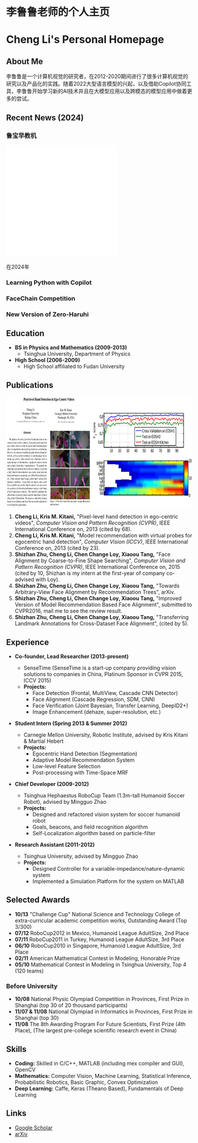 # 李鲁鲁老师的个人主页
# Cheng Li's Personal Homepage

## About Me

李鲁鲁是一个计算机视觉的研究者，在2012-2020期间进行了很多计算机视觉的研究以及产品化的实践。随着2022大型语言模型的兴起，以及借助Copilot协同工具，李鲁鲁开始学习新的AI技术并且在大模型应用以及跨模态的模型应用中做着更多的尝试。

## Recent News (2024)

### 鲁宝早教机

<iframe src="//player.bilibili.com/player.html?isOutside=true&aid=1255774167&bvid=BV1VJ4m1u7qZ&cid=1589334343&p=1" height="300" scrolling="no" border="0" frameborder="no" framespacing="0" allowfullscreen="true"></iframe>

在2024年

### Learning Python with Copilot

### FaceChain Competition


### New Version of Zero-Haruhi

## Education
- **BS in Physics and Mathematics (2009-2013)**
  - Tsinghua University, Department of Physics
- **High School (2006-2009)**
  - High School affiliated to Fudan University

## Publications

<img src="images/CVPR2023.jpg" alt="CVPR2023" height="300">

1. **Cheng Li, Kris M. Kitani,** "Pixel-level hand detection in ego-centric videos", *Computer Vision and Pattern Recognition (CVPR)*, IEEE International Conference on, 2013 (cited by 68).
2. **Cheng Li, Kris M. Kitani,** "Model recommendation with virtual probes for egocentric hand detection", *Computer Vision (ICCV)*, IEEE International Conference on, 2013 (cited by 23).
3. **Shizhan Zhu, Cheng Li, Chen Change Loy, Xiaoou Tang,** "Face Alignment by Coarse-to-Fine Shape Searching", *Computer Vision and Pattern Recognition (CVPR)*, IEEE International Conference on, 2015 (cited by 10, Shizhan is my intern at the first-year of company co-advised with Loy).
4. **Shizhan Zhu, Cheng Li, Chen Change Loy, Xiaoou Tang,** "Towards Arbitrary-View Face Alignment by Recommendation Trees", arXiv.
5. **Shizhan Zhu, Cheng Li, Chen Change Loy, Xiaoou Tang,** "Improved Version of Model Recommendation Based Face Alignment", submitted to CVPR2016, mail me to see the review result.
6. **Shizhan Zhu, Cheng Li, Chen Change Loy, Xiaoou Tang,** "Transferring Landmark Annotations for Cross-Dataset Face Alignment", (cited by 5).

## Experience
- **Co-founder, Lead Researcher (2013-present)**
  - SenseTime (SenseTime is a start-up company providing vision solutions to companies in China, Platinum Sponsor in CVPR 2015, ICCV 2015)
  - **Projects:**
    - Face Detection (Frontal, MultiView, Cascade CNN Detector)
    - Face Alignment (Cascade Regression, SDM, CNN)
    - Face Verification (Joint Bayesian, Transfer Learning, DeepID2+)
    - Image Enhancement (dehaze, super-resolution, etc.)

- **Student Intern (Spring 2013 & Summer 2012)**
  - Carnegie Mellon University, Robotic Institute, advised by Kris Kitani & Martial Hebert
  - **Projects:**
    - Egocentric Hand Detection (Segmentation)
    - Adaptive Model Recommendation System
    - Low-level Feature Selection
    - Post-processing with Time-Space MRF

- **Chief Developer (2009-2012)**
  - Tsinghua Hephaestus RoboCup Team (1.3m-tall Humanoid Soccer Robot), advised by Mingguo Zhao
  - **Projects:**
    - Designed and refactored vision system for soccer humanoid robot
    - Goals, beacons, and field recognition algorithm
    - Self-Localization algorithm based on particle-filter

- **Research Assistant (2011-2012)**
  - Tsinghua University, advised by Mingguo Zhao
  - **Projects:**
    - Designed Controller for a variable-impedance/nature-dynamic system
    - Implemented a Simulation Platform for the system on MATLAB

## Selected Awards
- **10/13** "Challenge Cup" National Science and Technology College of extra-curricular academic competition works, Outstanding Award (Top 3/300)
- **07/12** RoboCup2012 in Mexico, Humanoid League AdultSize, 2nd Place
- **07/11** RoboCup2011 in Turkey, Humanoid League AdultSize, 3rd Place
- **06/10** RoboCup2010 in Singapore, Humanoid League AdultSize, 3rd Place
- **02/11** American Mathematical Contest in Modeling, Honorable Prize
- **05/10** Mathematical Contest in Modeling in Tsinghua University, Top 4 (120 teams)

### Before University
- **10/08** National Physic Olympiad Competition in Provinces, First Prize in Shanghai (top 30 of 20 thousand participants)
- **11/07 & 11/08** National Olympiad in Informatics in Provinces, First Prize in Shanghai (top 30)
- **11/08** The 8th Awarding Program For Future Scientists, First Prize (4th Place), (The largest pre-college scientific research event in China)

## Skills
- **Coding:** Skilled in C/C++, MATLAB (including mex compiler and GUI), OpenCV
- **Mathematics:** Computer Vision, Machine Learning, Statistical Inference, Probabilistic Robotics, Basic Graphic, Convex Optimization
- **Deep Learning:** Caffe, Keras (Theano Based), Fundamentals of Deep Learning

## Links
- [Google Scholar](https://scholar.google.com.hk/citations?user=F5rVlz0AAAAJ)
- [arXiv](http://arxiv.org/abs/arxiv)


<!--
**LC1332/LC1332** is a ✨ _special_ ✨ repository because its `README.md` (this file) appears on your GitHub profile.

Here are some ideas to get you started:

- 🔭 I’m currently working on ...
- 🌱 I’m currently learning ...
- 👯 I’m looking to collaborate on ...
- 🤔 I’m looking for help with ...
- 💬 Ask me about ...
- 📫 How to reach me: ...
- 😄 Pronouns: ...
- ⚡ Fun fact: ...
-->
